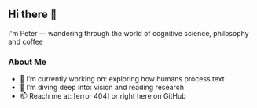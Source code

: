 ## Hi there 👋  
I'm Peter —  wandering through the world of cognitive science, philosophy and coffee 

###  About Me

- 🔭 I’m currently working on: exploring how humans process text 
- 🌱 I’m diving deep into: vision and reading research
- 📫 Reach me at: [error 404] or right here on GitHub

